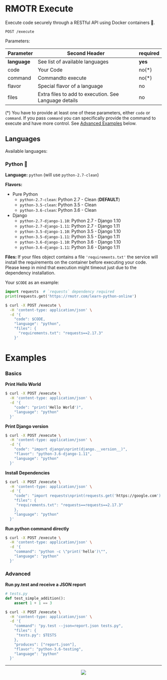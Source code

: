 # RMOTR Execute

Execute code securely through a RESTful API using Docker containers 🤖.

`POST /execute`

Parameters:

| Parameter    |                  Second Header                        | required |
| ------------ | ----------------------------------------------------- | -------- |
| **language** | See list of available languages                       | **yes**  |
| code         | Your Code                                             | no(\*)    |
| command      | Commandto execute                                     | no(\*)    |
| flavor       | Special flavor of a language                          |    no    |
| files        | Extra files to add to execution. See Language details |    no    |

(\*) You have to provide at least one of these parameters, either `code` or `command`. If you pass `command` you can specifically provide the command to execute and have more control. See [Advanced Examples](#examples) below.

## Languages

Available languages:

### Python 🐍

**Language:** `python` (will use `python-2.7-clean`)

**Flavors:**

* Pure Python
  * `python-2.7-clean`: Python 2.7 - Clean (**DEFAULT**)
  * `python-3.5-clean`: Python 3.5 - Clean
  * `python-3.6-clean`: Python 3.6 - Clean
* Django
  * `python-2.7-django-1.10`: Python 2.7 - Django 1.10
  * `python-2.7-django-1.11`: Python 2.7 - Django 1.11
  * `python-3.5-django-1.10`: Python 3.5 - Django 1.10
  * `python-3.5-django-1.11`: Python 3.5 - Django 1.11
  * `python-3.6-django-1.10`: Python 3.6 - Django 1.10
  * `python-3.6-django-1.11`: Python 3.6 - Django 1.11

**Files:**
If your files object contains a file `'requirements.txt'` the service will install the requirements on the container before executing your code. Please keep in mind that execution might timeout just due to the dependency installation.

Your `$CODE` as an example:

```python
import requests  # `requests` dependency required
print(requests.get('https://rmotr.com/learn-python-online')
```

```bash
$ curl -X POST /execute \
  -H 'content-type: application/json' \
  -d '{
    "code": $CODE,
    "language": "python",
    "files": {
      "requirements.txt": "requests==2.17.3"
    }'
```

# Examples

### Basics

**Print Hello World**
```bash
$ curl -X POST /execute \
  -H 'content-type: application/json' \
  -d '{
    "code": "print('Hello World')",
    "language": "python"
  }'
```

**Print Django version**
```bash
$ curl -X POST /execute \
  -H 'content-type: application/json' \
  -d '{
    "code": "import django\nprint(django.__version__)",
    "flavor": "python-3.6-django-1.11",
    "language": "python"
  }'
```


**Install Dependencies**
```bash
$ curl -X POST /execute \
  -H 'content-type: application/json' \
  -d '{
    "code": "import requests\nprint(requests.get('https://google.com').status_code)",
    "files": {
     "requirements.txt": "requests==requests==2.17.3"
    },
    "language": "python"
  }'
```

**Run python command directly**
```bash
$ curl -X POST /execute \
  -H 'content-type: application/json' \
  -d '{
    "command": "python -c \"print('hello')\"",
    "language": "python"
  }'
```



### Advanced

**Run py.test and receive a JSON report**

```python
# tests.py
def test_simple_addition():
    assert 1 + 1 == 3
```

```bash
$ curl -X POST /execute \
  -H 'content-type: application/json' \
  -d '{
    "command": "py.test --json=report.json tests.py",
    "files": {
     "tests.py": $TESTS
    },
    "produces": ["report.json"],
    "flavor": "python-3.6-testing",
    "language": "python"
  }'
```

---
<p align="center">
  <a href="https://rmotr.com" target="_blank">
    <img src="http://i.imgur.com/JEIGdC6.png">
  </a>
</p>
